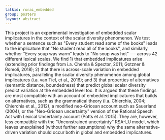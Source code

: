 ```yaml
---
talkid: ronai_embedded
group: posters
layout: abstract
---
```


This project is an experimental investigation of embedded scalar implicatures in the context of the scalar diversity phenomenon. We test whether a sentence such as "Every student read some of the books" leads to the implicature that "No student read all of the books", and similarly whether "Every soup was warm" leads to "No soup was hot" --- across 42 different lexical scales. We find 1) that embedded implicatures arise (extending prior findings from i.a. Chemla & Spector, 2011; Gotzner & Romoli, 2018); 2) that there is across-scale variation in embedded implicatures, paralleling the scalar diversity phenomenon among global implicatures (i.a. van Tiel, et al., 2016); and 3) that properties of alternatives (semantic distance, boundedness) that predict global scalar diversity predict variation at the embedded level too. It is argued that these findings are most compatible with an account of embedded implicatures that builds on alternatives, such as the grammatical theory (i.a. Chierchia, 2004; Chierchia et al., 2012), a modified neo-Gricean account such as Sauerland (2004), or the "Neo-Gricean uncertainty" version of the Rational Speech Act with Lexical Uncertainty account (Potts et al. 2015). They are, however, less compatible with the “Unconstrained uncertainty” RSA-LU model, which leaves unexplained (without further assumptions) why the same alternative-driven variation should occur both in global and embedded implicatures.